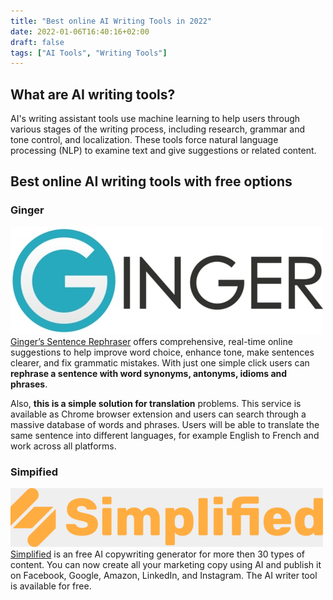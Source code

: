 ```yaml
---
title: "Best online AI Writing Tools in 2022"
date: 2022-01-06T16:40:16+02:00
draft: false
tags: ["AI Tools", "Writing Tools"]
---
```


## What are AI writing tools?

AI's writing assistant tools use machine learning to help users through various stages of the writing process, including research, grammar and tone control, and localization. These tools force natural language processing (NLP) to examine text and give suggestions or related content.

## Best online AI writing tools with free options

### Ginger

![Ginger’s Sentence Rephraser](ginger-logo.jpg)
[Ginger’s Sentence Rephraser](https://www.gingersoftware.com/products/sentence-rephraser) offers comprehensive, real-time online suggestions to help improve word choice, enhance tone, make sentences clearer, and fix grammatic mistakes. With just one simple click users can **rephrase a sentence with word synonyms, antonyms, idioms and phrases**.

Also, **this is a simple solution for translation** problems. This service is available as Chrome browser extension and users can search through a massive database of words and phrases. Users will be able to translate the same sentence into different languages, for example English to French and work across all platforms.

### Simpified

![simplified-logo.jpg](simplified-logo.jpg)
[Simplified](https://simplified.co/?fpr=valerii48) is an free AI copywriting generator for more then 30 types of content. You can now create all your marketing copy using AI and publish it on Facebook, Google, Amazon, LinkedIn, and Instagram. The AI writer tool is available for free.
